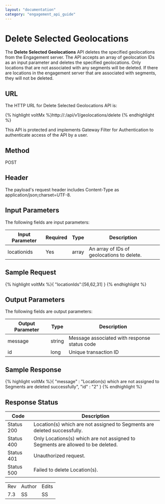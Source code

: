 ```yaml
---
layout: "documentation"
category: "engagement_api_guide"
---
```

                            


Delete Selected Geolocations
============================

The **Delete Selected Geolocations** API deletes the specified geolocations from the Engagement server. The API accepts an array of geolocation IDs as an input parameter and deletes the specified geolocations. Only locations that are not associated with any segments will be deleted. If there are locations in the engagement server that are associated with segments, they will not be deleted.

URL
---

The HTTP URL for Delete Selected Geolocations API is:

{% highlight voltMx %}http://<host>:<port>/api/v1/geolocations/delete
{% endhighlight %}

This API is protected and implements Gateway Filter for Authentication to authenticate access of the API by a user.

Method
------

POST

Header
------

The payload's request header includes Content-Type as application/json;charset=UTF-8.

Input Parameters
----------------

The following fields are input parameters:

  
| Input Parameter | Required | Type | Description |
| --- | --- | --- | --- |
| locationids | Yes | array | An array of IDs of geolocations to delete. |

Sample Request
--------------

{% highlight voltMx %}{ 
   "locationIds":[56,62,31]
}
{% endhighlight %}

Output Parameters
-----------------

The following fields are output parameters:

  
| Output Parameter | Type | Description |
| --- | --- | --- |
| message | string | Message associated with response status code |
| id | long | Unique transaction ID |

Sample Response
---------------

{% highlight voltMx %}{
    "message" : "Location(s) which are not assigned to Segments are deleted successfully",
    "id" : "2"
}
{% endhighlight %}

Response Status
---------------

  
| Code | Description |
| --- | --- |
| Status 200 | Location(s) which are not assigned to Segments are deleted successfully. |
| Status 400 | Only Locations(s) which are not assigned to Segments are allowed to be deleted. |
| Status 401 | Unauthorized request. |
| Status 500 | Failed to delete Location(s). |

<table class="TableStyle-RevisionTable" cellspacing="0" style="mc-table-style: url('../Resources/TableStyles/RevisionTable.css');" data-mc-conditions="Default.HTML"><colgroup><col class="TableStyle-RevisionTable-Column-Column1"> <col class="TableStyle-RevisionTable-Column-Column1"> <col class="TableStyle-RevisionTable-Column-Column1"></colgroup><tbody><tr class="TableStyle-RevisionTable-Body-Body1"><td class="TableStyle-RevisionTable-BodyE-Column1-Body1">Rev</td><td class="TableStyle-RevisionTable-BodyE-Column1-Body1">Author</td><td class="TableStyle-RevisionTable-BodyD-Column1-Body1">Edits</td></tr><tr class="TableStyle-RevisionTable-Body-Body1"><td class="TableStyle-RevisionTable-BodyB-Column1-Body1">7.3</td><td class="TableStyle-RevisionTable-BodyB-Column1-Body1">SS</td><td class="TableStyle-RevisionTable-BodyA-Column1-Body1">SS</td></tr></tbody></table>
